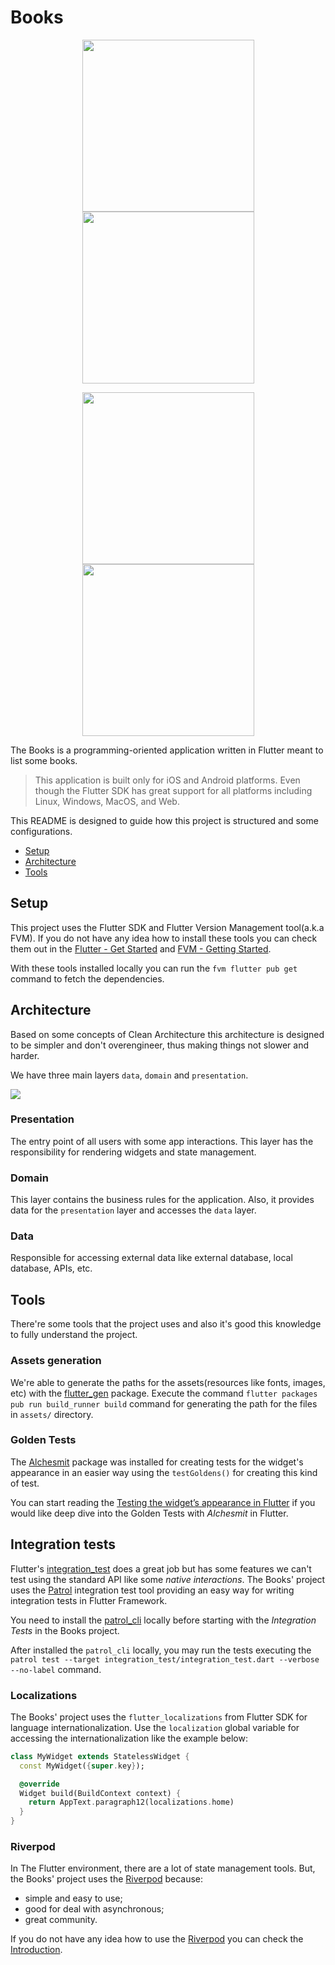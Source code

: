 # Books

<p align="center">
  <img src="./docs/home_dark.png" width="275">
  <img src="./docs/search_dark.png" width="275">
</p>

<p align="center">
  <img src="./docs/home_light.png" width="275">
  <img src="./docs/search_light.png" width="275">
</p>

The Books is a programming-oriented application written in Flutter meant to list some books.

> This application is built only for iOS and Android platforms. Even though the Flutter SDK has great support for all platforms including Linux, Windows, MacOS, and Web.

This README is designed to guide how this project is structured and some configurations.

  - [Setup](#setup)
  - [Architecture](#architecture)
  - [Tools](#tools)

## Setup

This project uses the Flutter SDK and Flutter Version Management tool(a.k.a FVM). If you do not have any idea how to install these tools you can check them out in the [Flutter - Get Started](https://docs.flutter.dev/get-started/install) and [FVM - Getting Started](https://fvm.app/docs/getting_started/overview). 

With these tools installed locally you can run the `fvm flutter pub get` command to fetch the dependencies.

## Architecture

Based on some concepts of Clean Architecture this architecture is designed to be simpler and don't overengineer, thus making things not slower and harder.

We have three main layers `data`, `domain` and `presentation`.

<img src="./docs/architecture.png" />

### Presentation

The entry point of all users with some app interactions. This layer has the responsibility for rendering widgets and state management.

### Domain

This layer contains the business rules for the application. Also, it provides data for the `presentation` layer and accesses the `data` layer.

### Data

Responsible for accessing external data like external database, local database, APIs, etc.

## Tools

There're some tools that the project uses and also it's good this knowledge to fully understand the project.

### Assets generation

We're able to generate the paths for the assets(resources like fonts, images, etc) with the [flutter_gen](https://pub.dev/packages/flutter_gen) package. Execute the command `flutter packages pub run build_runner build` command for generating the path for the files in `assets/` directory.


### Golden Tests

The [Alchesmit](https://pub.dev/packages/alchemist) package was installed for creating tests for the widget's appearance in an easier way using the `testGoldens()` for creating this kind of test.

You can start reading the [Testing the widget’s appearance in Flutter](https://medium.com/@leonardoorosaa16/testing-the-widgets-appearance-in-flutter-b0ba8b4c32ff) if you would like deep dive into the Golden Tests with *Alchesmit* in Flutter.

## Integration tests

Flutter's [integration_test](https://docs.flutter.dev/testing/integration-tests) does a great job but has some features we can't test using the standard API like some *native interactions*. The Books' project uses the [Patrol](https://patrol.leancode.co/getting-started) integration test tool providing an easy way for writing integration tests in Flutter Framework. 

You need to install the [patrol_cli](https://patrol.leancode.co/native/setup#install-patrol_cli) locally before starting with the *Integration Tests* in the Books project.

After installed the `patrol_cli` locally,  you may run the tests executing the `patrol test --target integration_test/integration_test.dart --verbose --no-label` command.

### Localizations

The Books' project uses the `flutter_localizations` from Flutter SDK for language internationalization. Use the `localization` global variable for accessing the internationalization like the example below:

```dart
class MyWidget extends StatelessWidget {
  const MyWidget({super.key});

  @override
  Widget build(BuildContext context) {
    return AppText.paragraph12(localizations.home)
  }
}
```

### Riverpod

In The Flutter environment, there are a lot of state management tools. But, the Books' project uses the [Riverpod](https://docs-v2.riverpod.dev/docs/introduction) because:

- simple and easy to use;
- good for deal with asynchronous;
- great community.

If you do not have any idea how to use the [Riverpod](https://docs-v2.riverpod.dev/docs/introduction) you can check the [Introduction](https://docs-v2.riverpod.dev/docs/introduction).